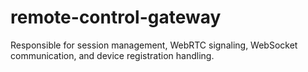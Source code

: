 # remote-control-gateway
Responsible for session management, WebRTC signaling, WebSocket communication, and device registration handling.
